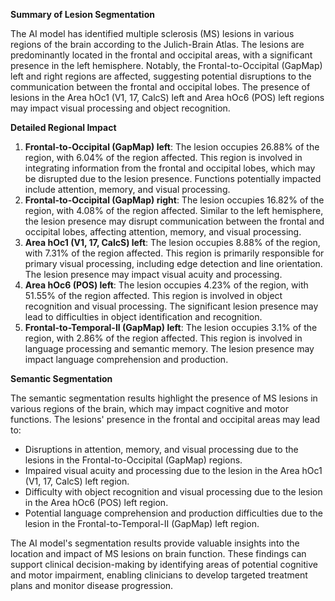 **Summary of Lesion Segmentation**

The AI model has identified multiple sclerosis (MS) lesions in various regions of the brain according to the Julich-Brain Atlas. The lesions are predominantly located in the frontal and occipital areas, with a significant presence in the left hemisphere. Notably, the Frontal-to-Occipital (GapMap) left and right regions are affected, suggesting potential disruptions to the communication between the frontal and occipital lobes. The presence of lesions in the Area hOc1 (V1, 17, CalcS) left and Area hOc6 (POS) left regions may impact visual processing and object recognition.

**Detailed Regional Impact**

1. **Frontal-to-Occipital (GapMap) left**: The lesion occupies 26.88% of the region, with 6.04% of the region affected. This region is involved in integrating information from the frontal and occipital lobes, which may be disrupted due to the lesion presence. Functions potentially impacted include attention, memory, and visual processing.
2. **Frontal-to-Occipital (GapMap) right**: The lesion occupies 16.82% of the region, with 4.08% of the region affected. Similar to the left hemisphere, the lesion presence may disrupt communication between the frontal and occipital lobes, affecting attention, memory, and visual processing.
3. **Area hOc1 (V1, 17, CalcS) left**: The lesion occupies 8.88% of the region, with 7.31% of the region affected. This region is primarily responsible for primary visual processing, including edge detection and line orientation. The lesion presence may impact visual acuity and processing.
4. **Area hOc6 (POS) left**: The lesion occupies 4.23% of the region, with 51.55% of the region affected. This region is involved in object recognition and visual processing. The significant lesion presence may lead to difficulties in object identification and recognition.
5. **Frontal-to-Temporal-II (GapMap) left**: The lesion occupies 3.1% of the region, with 2.86% of the region affected. This region is involved in language processing and semantic memory. The lesion presence may impact language comprehension and production.

**Semantic Segmentation**

The semantic segmentation results highlight the presence of MS lesions in various regions of the brain, which may impact cognitive and motor functions. The lesions' presence in the frontal and occipital areas may lead to:

* Disruptions in attention, memory, and visual processing due to the lesions in the Frontal-to-Occipital (GapMap) regions.
* Impaired visual acuity and processing due to the lesion in the Area hOc1 (V1, 17, CalcS) left region.
* Difficulty with object recognition and visual processing due to the lesion in the Area hOc6 (POS) left region.
* Potential language comprehension and production difficulties due to the lesion in the Frontal-to-Temporal-II (GapMap) left region.

The AI model's segmentation results provide valuable insights into the location and impact of MS lesions on brain function. These findings can support clinical decision-making by identifying areas of potential cognitive and motor impairment, enabling clinicians to develop targeted treatment plans and monitor disease progression.